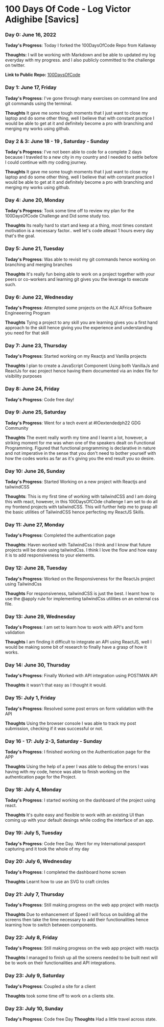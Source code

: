 # 100 Days Of Code - Log Victor Adighibe [Savics]

### Day 0: June 16, 2022

<!-- ##### (delete me or comment me out) -->

**Today's Progress**: Today I forked the 100DaysOfCode Repo from Kallaway

**Thoughts:** I will be working with Markdown and be able to updated my log everyday with my progress. and I also publicly committed to the challenge on twitter.

**Link to Public Repo:** [100DaysOfCode](https://github.com/Savics407/100-days-of-code/blob/master/log.md)

### Day 1: June 17, Friday

**Today's Progress**: I've gone through many exercises on command line and git commands using the terminal.

**Thoughts** It gave me some tough moments that I just want to close my laptop and do some other thing, well I believe that with constant practice I would be able to get at it and definitely become a pro with branching and merging my works using github.

### Day 2 & 3: June 18 - 19 , Saturday - Sunday

**Today's Progress**: I've not been able to code for a complete 2 days because I traveled to a new city in my country and I needed to settle before I could continue with my coding journey.

**Thoughts** It gave me some tough moments that I just want to close my laptop and do some other thing, well I believe that with constant practice I would be able to get at it and definitely become a pro with branching and merging my works using github.

### Day 4: June 20, Monday

**Today's Progress**: Took some time off to review my plan for the 100DaysOfCode Challenge and Did some study too.

**Thoughts** Its really hard to start and keep at a thing, most times constant motivation is a necessary factor.. well let's code atleast 1 hours every day that's the goal.

### Day 5: June 21, Tuesday

**Today's Progress**: Was able to revisit my git commands hence working on branching and merging branches

**Thoughts** It's really fun being able to work on a project together with your peers or co-workers and learning git gives you the leverage to execute such.

### Day 6: June 22, Wednesday

**Today's Progress**: Attempted some projects on the ALX AFrica Software Engineeering Program

**Thoughts** Tying a project to any skill you are learning gives you a first hand approach to the skill hence giving you the experience and understanding you need for that skill

### Day 7: June 23, Thursday

**Today's Progress**: Started working on my Reactjs and Vanilla projects

**Thoughts** I plan to create a JavaScript Component Using both VanillaJs and ReactJs for eac project hence having them documented via an index file for visibility purposes

### Day 8: June 24, Friday

**Today's Progress**: Code free day!

### Day 9: June 25, Saturday

**Today's Progress**: Went for a tech event at #IOextendedph22 GDG Community

**Thoughts** The event really worth my time and I learnt a lot, however, a striking moment for me was when one of the speakers dealt on Functional Programming. Figured that functional programming is declarative in nature and not imperative in the sense that you don't need to bother yourself with how the codes works as far as it's giving you the end result you so desire.

### Day 10: June 26, Sunday

**Today's Progress**: Started Working on a new project with Reactjs and tailwindCSS

**Thoughts**: This is my first time of working with tailwindCSS and I am doing this with react, however, in this 100DaysOfCOde challenge I am set to do all my frontend projects with tailwindCSS. This will further help me to grasp all the basic utilities of TailwindCSS hence perfecting my ReactJS Skills.

### Day 11: June 27, Monday

**Today's Progress**: Completed the authentication page

**Thoughts**: Haven worked with TailwindCss I think and I know that future projects will be done using tailwindCss. I think I love the flow and how easy it is to add responsiveness to your elements.

### Day 12: June 28, Tuesday

**Today's Progress**: Worked on the Responsiveness for the ReactJs project using TailwindCss

**Thoughts** For responsiveness, tailwindCSS is just the best. I learnt how to use the @apply rule for implementing tailwindCss utilities on an external css file.

### Day 13: June 29, Wednesday

**Today's Progress**: I am set to learn how to work with API's and form validation

**Thoughts** I am finding it difficult to integrate an API using ReactJS, well I would be making some bit of research to finally have a grasp of how it works.

### Day 14: June 30, Thursday

**Today's Progress**: Finally Worked with API integration using POSTMAN API

**Thoughts** it wasn't that easy as I thought it would.

### Day 15: July 1, Friday

**Today's Progress**: Resolved some post errors on form validation with the API

**Thoughts** Using the browser console I was able to track my post submission, checking if it was successful or not.

### Day 16 - 17: July 2-3, Saturday - Sunday

**Today's Progress**: I finished working on the Authentication page for the APP

**Thoughts** Using the help of a peer I was able to debug the errors I was having with my code, hence was able to finish working on the authentication page for the Project.

### Day 18: July 4, Monday

**Today's Progress**: I started working on the dashboard of the project using react.

**Thoughts** It's quite easy and flexible to work with an existing UI than coming up with your default desings while coding the interface of an app.

### Day 19: July 5, Tuesday

**Today's Progress**: Code free Day. Went for my International passport capturing and it took the whole of my day

### Day 20: July 6, Wednesday

**Today's Progress**: I completed the dashboard home screen

**Thoughts** Learnt how to use an SVG to craft circles

### Day 21: July 7, Thursday

**Today's Progress**: Still making progress on the web app project with reactjs

**Thoughts** Due to enhancement of Speed I will focus on building all the screens then take the time necessary to add their functionalities hence learning how to switch between components.

### Day 22: July 8, Friday

**Today's Progress**: Still making progress on the web app project with reactjs

**Thoughts** I managed to finish up all the screens needed to be built next will be to work on their functionalities and API integrations.

### Day 23: July 9, Saturday

**Today's Progress**: Coupled a site for a client

**Thoughts** took some time off to work on a clients site.

### Day 23: July 10, Sunday

**Today's Progress**: Code free Day
**Thoughts** Had a little travel across state.

<!--
**Link(s) to work**

1. [Find the Longest Word in a String](https://www.freecodecamp.com/challenges/find-the-longest-word-in-a-string)
2. [Title Case a Sentence](https://www.freecodecamp.com/challenges/title-case-a-sentence) -->
